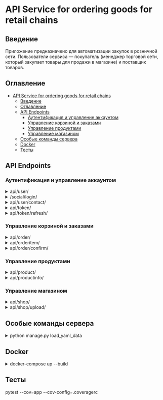 # API Service for ordering goods for retail chains

## Введение
Приложение предназначено для автоматизации закупок в розничной сети. Пользователи сервиса — покупатель (менеджер торговой сети, который закупает товары для продажи в магазине) и поставщик товаров.

## Оглавление
- [API Service for ordering goods for retail chains](#api-service-for-ordering-goods-for-retail-chains)
  - [Введение](#введение)
  - [Оглавление](#оглавление)
  - [API Endpoints](#api-endpoints)
    - [Аутентификация и управление аккаунтом](#аутентификация-и-управление-аккаунтом)
    - [Управление корзиной и заказами](#управление-корзиной-и-заказами)
    - [Управление продуктами](#управление-продуктами)
    - [Управление магазином](#управление-магазином)
  - [Особые команды сервера](#особые-команды-сервера)
  - [Docker](#docker)
  - [Тесты](#тесты)


## API Endpoints

### Аутентификация и управление аккаунтом

<details>
<summary> api/user/</summary>
  <details>
  <summary>[GET] api/user/(id) - Просмотр профиля</summary>
  Скрытый текст
  </details>
  <details>
  <summary>[POST] api/user/ - Регистрация нового пользователя</summary>
  Скрытый текст
  </details>
  <details>
  <summary>[PATCH] api/user/(id) - Обновление учетных данных </summary>
  Скрытый текст
  </details>
  <details>
  <summary> [DELETE] api/user/(id) - Удаление учетной записи </summary>
  </details>
</details>

<details>
<summary>/social/login/</summary>

  - /social/login/vk-oauth2/ - Для регистрации и входа через вк
  - /social/login/google-oauth2/ - Для регистрации и входа через Google
</details>

<details>
<summary>api/user/contact/</summary>
  <details>
  <summary>[GET] api/user/contact/(id) - Посмотреть контактную информацию</summary>
  TEXT
  </details>
  <details>
  <summary>[PATCH] api/user/contact/(id) - Обновить контактную информацию</summary>
  TEXT
  </details>

</details>

<details>
<summary>api/token/</summary>
  <details>
  <summary>[POST] api/token/ -Получить токены </summary>
  TEXT
  </details>
</details>

<details>
<summary>api/token/refresh/</summary>
  <details>
  <summary>[POST] api/token/refresh/ - Обновить токен</summary>
  TEXT
  </details>
</details>

### Управление корзиной и заказами

<details>
<summary>api/order/</summary>
  <details>
  <summary>[GET] api/order/ - Посмотреть заказы</summary>
  TEXT
  </details>
</details>

<details>
<summary>api/orderitem/</summary>
  <details>
  <summary>[GET] api/orderitem/ - Посмотреть предметы заказов</summary>
  TEXT
  </details>
  <details>
  <summary>[POST] api/orderitem/ - Добавить предмет в корзину</summary>
  TEXT
  </details>

  <details>
  <summary>[DELETE] api/orderitem/ - Удалить предмет из корзины</summary>
  TEXT
  </details>
</details>

<details>
<summary>api/order/confirm/</summary>
 
  <details>
  <summary>[POST] api/order/confirm/ - Подтвердить заказ</summary>
  TEXT
  </details>

</details>

### Управление продуктами
<details>
<summary>api/product/</summary>
  <details>
  <summary>[GET] api/product/ - Получить список продуктов</summary>
  TEXT
  </details>
  <details>
  <summary>[POST] api/product/ - Добавить продукт</summary>
  TEXT
  </details>
  <details>
  <summary>[PATCH] api/product/(id) - Изменить продукт</summary>
  TEXT
  </details>
  <details>
  <summary>[DELETE] api/product/(id) - удалить продукт</summary>
  TEXT
  </details>
</details>

<details>
<summary>api/productinfo/</summary>
  <details>
  <summary>[GET] api/productinfo/(id) - Получить информацию о продукте </summary>
  TEXT
  </details>
  <details>
  <summary>[PATCH] api/productinfo/(id) - Изменить информацию о проекте</summary>
  TEXT
  </details>
</details>

### Управление магазином

<details>
<summary>api/shop/</summary>
  <details>
  <summary>[GET] api/shop/ - Получить список магазинов</summary>
  TEXT
  </details>
  <details>
  <summary>[PATCH] api/shop/ - Обновить информацию о магазине</summary>
  TEXT
  </details>
</details>

<details>
<summary>api/shop/upload/</summary>

<details>
<summary>[POST] /shop/upload/     - Загрузить файл на сервер</summary>  

- Authorization: Bearer

- Content-Type: multipart/form-data

- Content-Disposition: attachment; filename=shop.yaml
</details>

</details>


## Особые команды сервера

<details>
<summary>python manage.py load_yaml_data</summary>

Команда предназначена для загрузки yaml файла в базу данных.

флаги:

 -p, --path указывает путь к файлу, по умолчанию ищет файлы .yaml в коренной директории.

 -u, --user назначает пользователя владельцем магазина из файла

</details>

## Docker
<details>
<summary> docker-compose up --build </summary>
</details>

## Тесты
pytest --cov=app --cov-config=.coveragerc